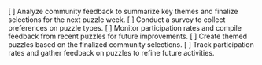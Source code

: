 [ ] Analyze community feedback to summarize key themes and finalize selections for the next puzzle week.
[ ] Conduct a survey to collect preferences on puzzle types.
[ ] Monitor participation rates and compile feedback from recent puzzles for future improvements.
[ ] Create themed puzzles based on the finalized community selections.
[ ] Track participation rates and gather feedback on puzzles to refine future activities.